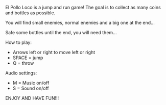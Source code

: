 El Pollo Loco is a jump and run game!
The goal is to collect as many coins and bottles as possible.

You will find small enemies, normal enemies and a big one at the end...

Safe some bottles until the end, you will need them...

How to play:
- Arrows left or right to move left or right
- SPACE = jump
- Q = throw

Audio settings:
- M = Music on/off
- S = Sound on/off

ENJOY AND HAVE FUN!!!
